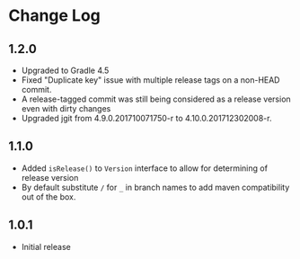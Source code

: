 # Change Log

## 1.2.0
* Upgraded to Gradle 4.5
* Fixed "Duplicate key" issue with multiple release tags on a non-HEAD commit.
* A release-tagged commit was still being considered as a release version even with dirty changes
* Upgraded jgit from 4.9.0.201710071750-r to 4.10.0.201712302008-r.
## 1.1.0
* Added `isRelease()` to `Version` interface to allow for determining of release version
* By default substitute `/` for `_` in branch names to add maven compatibility out of the box.

## 1.0.1
* Initial release